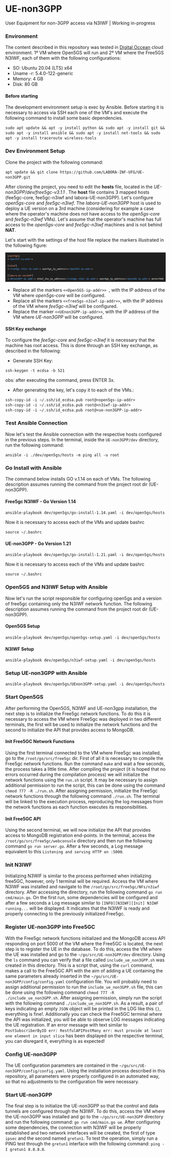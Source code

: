 # UE-non3GPP
User Equipment for non-3GPP access via N3IWF | Working in-progress

### Environment
The content described in this repository was tested in [Digital Occean](https://www.digitalocean.com/) cloud environment. 1º VM where Open5GS will run and 2º VM where the Free5GS N3IWF, each of them with the following configurations:
* SO: Ubuntu 20.04 (LTS) x64
* Uname -r: 5.4.0-122-generic
* Memory: 4 GB
* Disk: 80 GB

#### Before starting
The development environment setup is exec by Ansible. Before starting it is necessary to access via SSH each one of the VM's and execute the following command to install some basic dependencies.
```
sudo apt update && apt -y install python && sudo apt -y install git && sudo apt -y install ansible && sudo apt -y install net-tools && sudo apt -y install traceroute wireless-tools
```

### Dev Environment Setup
Clone the project with the following command:
```
apt update && git clone https://github.com/LABORA-INF-UFG/UE-non3GPP.git 
```

After cloning the project, you need to edit the **hosts** file, located in the _UE-non3GPP/dev/free5gc-v3.1.1_ . The __host__ file contains 3 mapped hosts (fee5gc-core, fee5gc-n3iwf and labora-UE-non3GPP). Let's configure _open5gs-core_ and _fee5gc-n3iwf_. The _labora-UE-non3GPP_ host is used to deploy a UE version on a 3rd machine (considering for example a case where the operator's machine does not have access to the _open5gs-core_ and _fee5gc-n3iwf_ VMs).
Let's assume that the operator's machine has full access to the _open5gs-core_ and _fee5gc-n3iwf_ machines and is not behind **NAT**.

Let's start with the settings of the host file replace the markers illustrated in the following figure:
<p align="center">
    <img src="../../images/ip_open5gs_hosts.png"/> 
</p>

* Replace all the markers ```<<Open5GS-ip-addr>> ```, with the IP address of the VM where _open5gs-core_ will be configured.
* Replace all the markers ```<<free5gs-n3iwf-ip-addr>>```, with the IP address of the VM where _fee5gc-n3iwf_ will be configured.
* Replace the marker ```<<UEnon3GPP-ip-addr>>```, with the IP address of the VM where _UE-non3GPP_ will be configured.

#### SSH Key exchange
To configure the _fee5gc-core_ and _fee5gc-n3iwf_ it is necessary that the machine has root access. This is done through an SSH key exchange, as described in the following:
* Generate SSH Key:
```
ssh-keygen -t ecdsa -b 521
```
obs: after executing the command, press ENTER 3x.

* After generating the key, let's copy it to each of the VMs.:
```
ssh-copy-id -i ~/.ssh/id_ecdsa.pub root@<open5gs-ip-addr>
ssh-copy-id -i ~/.ssh/id_ecdsa.pub root@<n3iwf-ip-addr>
ssh-copy-id -i ~/.ssh/id_ecdsa.pub root@<ue-non3GPP-ip-addr>
```

### Test Ansible Connection
Now let's test the Ansible connection with the respective hosts configured in the previous steps. In the terminal, inside the ```UE-non3GPP/dev``` directory, run the following command:
```
ansible -i ./dev/open5gs/hosts -m ping all -u root
```

### Go Install with Ansible
The command below installs GO v.1.14 on each of VMs. The following description assumes running the command from the project root dir (UE-non3GPP).

#### Free5gc N3IWF - Go Version 1.14
```
ansible-playbook dev/open5gs/go-install-1.14.yaml -i dev/open5gs/hosts
```
Now it is necessary to access each of the VMs and update bashrc
```
source ~/.bashrc
```

#### UE-non3GPP - Go Version 1.21
```
ansible-playbook dev/open5gs/go-install-1.21.yaml -i dev/open5gs/hosts
```
Now it is necessary to access each of the VMs and update bashrc
```
source ~/.bashrc
```

### Open5GS and N3IWF Setup with Ansible
Now let's run the script responsible for configuring open5gs and a version of free5gc containing only the N3IWF network function. The following description assumes running the command from the project root dir (UE-non3GPP).
#### Open5GS Setup
```
ansible-playbook dev/open5gs/open5gs-setup.yaml -i dev/open5gs/hosts 
```
#### N3IWF Setup
```
ansible-playbook dev/open5gs/n3iwf-setup.yaml -i dev/open5gs/hosts
```

### Setup UE-non3GPP with Ansible
```
ansible-playbook dev/open5gs/UEnon3GPP-setup.yaml -i dev/open5gs/hosts
```

### Start Open5GS
After performing the Open5GS, N3IWF and UE-non3gpp installation, the next step is to initialize the Free5gc network functions. To do this it is necessary to access the VM where Free5gc was deployed in two different terminals, the first will be used to initialize the network functions and the second to initialize the API that provides access to MongoDB.

#### Init Free5GC Network Functions
Using the first terminal connected to the VM where Free5gc was installed, go to the ```/root/go/src/free5gc``` dir. First of all it is necessary to compile the Free5gc network functions. Run the command ```make``` and wait a few seconds, the process takes a little time. After compiling the project (it is hoped that no errors occurred during the compilation process) we will initialize the network functions using the ```run.sh``` script. It may be necessary to assign additional permission to run the script, this can be done using the command ```chmod 777 -R ./run.sh```. After assigning permission, initialize the Free5gc network functions through the following command ```./run.sh```. The terminal will be linked to the execution process, reproducing the log messages from the network functions as each function executes its responsibilities.

#### Init Free5GC API
Using the second terminal, we will now initialize the API that provides access to MongoDB registration end-points. In the terminal, access the ```/root/go/src/free5gc/webconsole``` directory and then run the following command ```go run server.go```. After a few seconds, a Log message equivalent to this ```Listening and serving HTTP on :5000```.

### Init N3IWF
Initializing N3WIF is similar to the process performed when initializing free5GC, however, only 1 terminal will be required. Access the VM where N3IWF was installed and navigate to the ```/root/go/src/free5gc/NFs/n3iwf``` directory. After accessing the directory, run the following command ```go run cmd/main.go```.  On the first run, some dependencies will be configured and after a few seconds a Log message similar to ```[INFO][N3IWF][Init] N3IWF running...``` will be displayed. It indicates that the N3IWF is ready and properly connecting to the previously initialized Free5gc.

### Register UE-non3GPP into Free5GC
With the Free5gc network functions initialized and the MongoDB access API responding on port 5000 of the VM where the Free5GC is located, the next step is to register the UE in the database. To do this, access the VM where the UE was installed and go to the ```~/go/src/UE-non3GPP/dev``` directory. Using the ```ls``` command you can verify that a file called ```include_ue_non3GPP.sh``` was created in this directory. This is a script that, using the ```curl``` command, makes a call to the Free5GC API with the aim of adding a UE containing the same parameters already inserted in the ```~/go/src/UE-non3GPP/config/config.yaml``` configuration file. You will probably need to assign additional permission to run the ```include_ue_non3GPP.sh``` file, this can be done using the following command ```chmod 777 -R ./include_ue_non3GPP.sh```. After assigning permission, simply run the script with the following command ```./include_ue_non3GPP.sh```. As a result, a pair of keys indicating an empty ```JSON``` object will be printed in the LOG like this ```{}```, everything is fine!. Additionally you can check the Free5GC terminal where the API was initialized, you will be able to observe LOG messages indicating the UE registration. If an error message with text similar to ```PostSubscriberByID err: RestfulAPIPostMany err: must provide at least one element in input slice``` has been displayed on the respective terminal, you can disregard it, everything is as expected!

### Config UE-non3GPP
The UE configuration parameters are contained in the ```~/go/src/UE-non3GPP/config/config.yaml```. Using the installation process described in this repository, all parameters were properly configured in an automated way, so that no adjustments to the configuration file were necessary.

### Start UE-non3GPP
The final step is to initialize the UE-non3GPP so that the control and data tunnels are configured through the N3IWF. To do this, access the VM where the UE-non3GPP was installed and go to the ```~/go/src/UE-non3GPP``` directory and run the following command: ```go run cmd/main.go ue```. After configuring some dependencies, the connection with N3IWF will be properly established and two network interfaces will be created, the first of type ```ipsec``` and the second named ```gretun1```. To test the operation, simply run a PING test through the ```gretun1``` interface with the following command: ```ping -I gretun1 8.8.8.8```.
